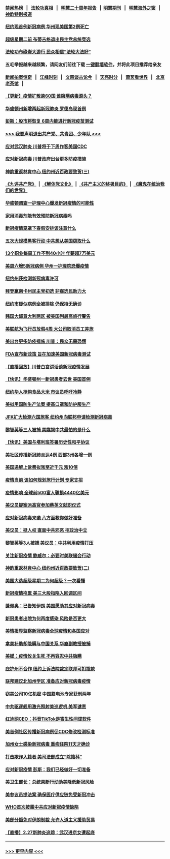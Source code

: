 #### [禁闻热榜](热点新闻.md?=0)  &nbsp;&nbsp;|&nbsp;&nbsp; [法轮功真相](https://github.com/gfw-breaker/truth/blob/master/README.md?=0) &nbsp;&nbsp;|&nbsp;&nbsp; [明慧二十周年报告](https://github.com/gfw-breaker/mh-reports/blob/master/README.md?=0) &nbsp;&nbsp;|&nbsp;&nbsp;[明慧期刊](https://github.com/gfw-breaker/mh-qikan) &nbsp;&nbsp;|&nbsp;&nbsp; [明慧海外之窗](https://github.com/gfw-breaker/mh-news/blob/master/README.md?=0) &nbsp;&nbsp;|&nbsp;&nbsp; [神韵特别报道](https://github.com/gfw-breaker/mh-news/blob/master/shenyun.md?=0)
#### [纽约现首例新冠病例 华州现美国第2例死亡](../pages/nsc412/n11908143.md?t=03021131) 
#### [超级星期二前 布蒂吉格退出民主党总统竞选](../pages/nsc412/n11908156.md?t=03021131) 
#### [法轮功布碌崙大游行 民众相信“法轮大法好”](../pages/nsc412/n11907645.md?t=03021131) 
#### 五毛举报越来越频繁，请网友们前往下载 [一键翻墙软件](https://github.com/gfw-breaker/ssr-accounts)，并将此项目推荐给亲友
#### [新闻拍案惊奇](https://github.com/gfw-breaker/banned-news/blob/master/pages/link4.md) &nbsp;&nbsp;|&nbsp;&nbsp; [江峰时刻](https://github.com/gfw-breaker/banned-news/blob/master/pages/link4.md) &nbsp;&nbsp;|&nbsp;&nbsp; [文昭谈古论今](https://github.com/gfw-breaker/banned-news/blob/master/pages/link4.md) &nbsp;&nbsp;|&nbsp;&nbsp; [天亮时分](https://github.com/gfw-breaker/banned-news/blob/master/pages/link4.md) &nbsp;&nbsp;|&nbsp;&nbsp; [萧茗看世界](https://github.com/gfw-breaker/banned-news/blob/master/pages/link4.md) &nbsp;&nbsp;|&nbsp;&nbsp; [北京老茶馆](https://github.com/gfw-breaker/banned-news/blob/master/pages/link4.md) &nbsp;&nbsp;|&nbsp;&nbsp; 
#### [【更新】疫情扩散逾60国 谁隐瞒病毒源头？](../pages/nsc412/n11890652.md?t=03021131) 
#### [华盛顿州新增两起新冠肺炎 罗德岛现首例](../pages/nsc412/n11907757.md?t=03021131) 
#### [彭斯：股市将恢复 6周内能进行新冠疫苗测试](../pages/nsc412/n11907550.md?t=03021131) 
#### [>>> 我要声明退出共产党、共青团、少年队 <<<](https://github.com/begood0513/goodnews/blob/master/quit/letter.md) 
#### [应对武汉肺炎 川普将于下周作客美国CDC](../pages/nsc412/n11907493.md?t=03021131) 
#### [应对新冠病毒 川普政府出台更多防疫措施](../pages/nsc412/n11907354.md?t=03021131) 
#### [神韵重返林肯中心 纽约州近百政要致贺(三)](../pages/nsc412/n11904356.md?t=03021131) 
#### [《九评共产党》](https://github.com/begood0513/9ping.md/blob/master/README.md) &nbsp;|&nbsp; [《解体党文化》](../../../../jtdwh.md/blob/master/README.md)  &nbsp;|&nbsp; [《共产主义的终极目的》](../../../../gczydzjmd.md/blob/master/README.md) &nbsp;|&nbsp; [《魔鬼在统治我们的世界》](../../../../mgztzwmdsj.md/blob/master/README.md) 
#### [华盛顿调查一护理中心爆发新冠疫情的可能性](../pages/nsc412/n11907230.md?t=03021131) 
#### [家用消毒剂能有效预防新冠病毒吗](../pages/nsc412/n11905553.md?t=03021131) 
#### [新冠疫情笼罩下春假安排该注意什么](../pages/nsc412/n11906890.md?t=03021131) 
#### [五次大规模黑客行动 中共想从美国窃取什么](../pages/nsc412/n11899124.md?t=03021131) 
#### [13个职业每周工作不到40小时 年薪超7万美元](../pages/nsc412/n11893686.md?t=03021131) 
#### [美周六增5新冠病例 华州一护理院恐爆疫情](../pages/nsc412/n11905823.md?t=03021131) 
#### [纽约州获检测新冠病毒许可](../pages/nsc412/n11906069.md?t=03021131) 
#### [拜登赢南卡州民主党初选 非裔选民助力大](../pages/nsc412/n11905930.md?t=03021131) 
#### [纽约市疑似病例全被排除 仍保持无确诊](../pages/nsc412/n11906039.md?t=03021131) 
#### [韩国大邱意大利两区 被美国列最高旅行警告](../pages/nsc412/n11905944.md?t=03021131) 
#### [美联航为飞行员放假4周 大公司取消员工差旅](../pages/nsc412/n11905894.md?t=03021131) 
#### [美出台更多防疫措施 川普：民众无需恐慌](../pages/nsc412/n11905747.md?t=03021131) 
#### [FDA宣布新政策 旨在加速美国新冠病毒测试](../pages/nsc412/n11905693.md?t=03021131) 
#### [【直播回放】川普白宫讲话谈新冠疫情发展](../pages/nsc412/n11905588.md?t=03021131) 
#### [【快讯】华盛顿州一新冠患者去世 美国首例](../pages/nsc412/n11905571.md?t=03021131) 
#### [纽约华人抢购食品大米 市议员呼吁冷静](../pages/nsc412/n11904453.md?t=03021131) 
#### [美拟用国防生产法案 提高口罩和防护服生产](../pages/nsc412/n11905517.md?t=03021131) 
#### [JFK扩大检测六国旅客 纽约州向联邦申请检测新冠病毒](../pages/nsc412/n11905491.md?t=03021131) 
#### [黎智英等三人被捕 美媒揭中共最怕的是什么](../pages/nsc412/n11905316.md?t=03021131) 
#### [【快讯】美国与塔利班签署历史性和平协议](../pages/nsc412/n11905172.md?t=03021131) 
#### [美社区传播新冠肺炎达4例 西部3州各增一例](../pages/nsc412/n11904070.md?t=03021131) 
#### [美国递解上诉费拟涨至近千元  涨10倍](../pages/nsc412/n11904466.md?t=03021131) 
#### [疫情当前 该如何规划旅行计划 专家支招](../pages/nsc412/n11903865.md?t=03021131) 
#### [疫情影响 全球前500富人骤损4440亿美元](../pages/nsc412/n11904283.md?t=03021131) 
#### [美议员提案派高官参加蔡英文就职仪式](../pages/nsc412/n11904166.md?t=03021131) 
#### [应对新冠病毒来袭 八方面教你做好准备](../pages/nsc412/n11903736.md?t=03021131) 
#### [美议员：挺人权 直面中共邪恶 拒政治中立](../pages/nsc412/n11903790.md?t=03021131) 
#### [黎智英等3人被捕 美议员：中共利用疫情打压](../pages/nsc412/n11903768.md?t=03021131) 
#### [关注新冠疫情 鲍威尔：必要时美联储会行动](../pages/nsc412/n11903672.md?t=03021131) 
#### [神韵重返林肯中心 纽约州近百政要致贺(二)](../pages/nsc412/n11897500.md?t=03021131) 
#### [美国大选超级星期二为何超级？一次看懂](../pages/nsc412/n11903490.md?t=03021131) 
#### [新冠疫情拖累 美三大股指陷入回调区间](../pages/nsc412/n11903211.md?t=03021131) 
#### [蓬佩奥：已告知伊朗 美国愿助其应对新冠病毒](../pages/nsc412/n11903212.md?t=03021131) 
#### [新冠患者出院为何再度感染 风险是否更大](../pages/nsc412/n11903262.md?t=03021131) 
#### [美情报界监察新冠病毒全球疫情和各国应对](../pages/nsc412/n11903098.md?t=03021131) 
#### [拿美补助却隐瞒与中国关系 华裔副教授被捕](../pages/nsc412/n11901687.md?t=03021131) 
#### [美媒：疫情攸关生死 不再容忍中共隐瞒](../pages/nsc412/n11901694.md?t=03021131) 
#### [庇护州不合作  纽约上诉法院裁定联邦可扣拨款](../pages/nsc412/n11902238.md?t=03021131) 
#### [联邦建议北加州学区 准备应对新冠病毒疫情](../pages/nsc412/n11902448.md?t=03021131) 
#### [窃美公司10亿机密 中国籍电池专家获刑两年](../pages/nsc412/n11901996.md?t=03021131) 
#### [中共驱逐舰用激光照射美巡逻机 美军谴责](../pages/nsc412/n11901964.md?t=03021131) 
#### [红迪网CEO：抖音TikTok是寄生性间谍软件](../pages/nsc412/n11901675.md?t=03021131) 
#### [美首例社区传播新冠病例促CDC修改检测标准](../pages/nsc412/n11901490.md?t=03021131) 
#### [加州女士感染新冠病毒 重病住院11天才确诊](../pages/nsc412/n11901246.md?t=03021131) 
#### [打击欺诈入籍者 美司法部成立“除籍科”](../pages/nsc412/n11901364.md?t=03021131) 
#### [应对新冠疫情 彭斯：我们已经做好一切准备](../pages/nsc412/n11901268.md?t=03021131) 
#### [美卫生部长：总统果断行动助美降低新冠风险](../pages/nsc412/n11900906.md?t=03021131) 
#### [美参议员提法案 确保医疗供应链免受新冠冲击](../pages/nsc412/n11901144.md?t=03021131) 
#### [WHO首次披露中共应对新冠疫情缺陷](../pages/nsc412/n11900978.md?t=03021131) 
#### [美部分豁免对伊朗制裁 允许人道主义援助贸易](../pages/nsc412/n11900859.md?t=03021131) 
#### [【直播】2.27新肺炎追踪：武汉进京女遭起底](../pages/nsc412/n11900415.md?t=03021131) 

----
#### [ >>> 更早内容 <<< ](../indexes/nsc412-earlier.md)
